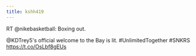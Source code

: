 ```yaml
---
title: kshh419
---
```


RT @nikebasketball: Boxing out.

@KDTrey5's official welcome to the Bay is lit. #UnlimitedTogether #SNKRS https://t.co/OsLbf8gEUs